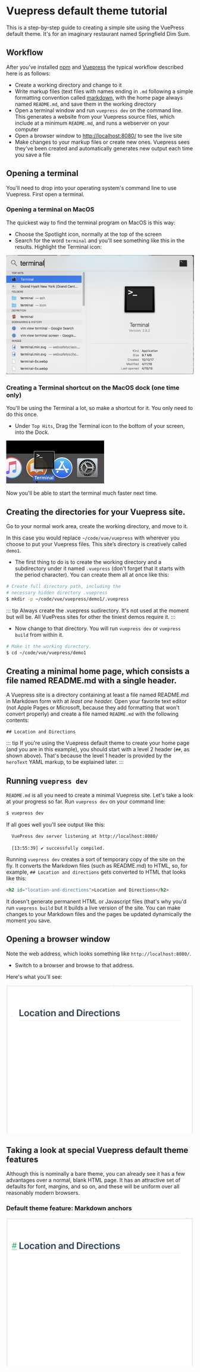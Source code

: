# Vuepress default theme tutorial

This is a step-by-step guide to creating a simple site
using the VuePress default theme. It's for an imaginary
restaurant named Springfield Dim Sum.

## Workflow

After you've installed [npm](https://www.npmjs.com/) and [Vuepress](https://vuepress.vuejs.org/guide/getting-started.html)
the typical workflow described here is as follows:

* Create a working directory and change to it
* Write markup files (text files with names ending in `.md` following a simple formatting convention
called [markdown](https://en.wikipedia.org/wiki/Markdown), with the home page always named `README.md`,
and save them in the working directory
* Open a terminal window and run `vuepress dev` on the command line. This generates a website from
your Vuepress source files, which include at a minimum `README.md`, and runs a webserver on your computer
* Open a browser window to [http://localhost:8080/](http://localhost:8080/) to see the live site
* Make changes to your markup files or create new ones. Vuepress sees they've been created and 
automatically generates new output each time you save a file

## Opening a terminal

You'll need to drop into your operating system's command line to use Vuepress. First open
a terminal.

### Opening a terminal on MacOS

The quickest way to find the terminal program on MacOS is this way:

* Choose the Spotlight icon, normally at the top of the screen
* Search for the word `terminal` and you'll see something like this in the results. Highlight the Terminal icon:

![Screen shot of finding Terminal using Spotlight](/assets/img/macos-spotlight-terminal.png)

### Creating a Terminal shortcut on the MacOS dock (one time only)

You'll be using the Terminal a lot, so make a shortcut for it. You only need to
do this once.

* Under `Top Hits`, Drag the Terminal icon to the bottom of your screen, into the Dock.

![Screen shot of Terminal being dragged from Spotlight to Dock](/assets/img/macos-dock-dragging-terminal.png)

Now you'll be able to start the terminal much faster next time.

## Creating the directories for your Vuepress site.

Go to your normal work area, create the working directory, and move to it. 

In this case you would replace `~/code/vue/vuepress` with wherever you choose to put your Vuepress files. This site’s directory is creatively called `demo1`. 

* The first thing to do is to create the working directory and a subdirectory under it named `.vuepress` (don't forget that it starts with the period character). You can create them all at once like this:

```bash
# Create full directory path, including the
# necessary hidden directory .vuepress
$ mkdir -p ~/code/vue/vuepress/demo1/.vuepress
```

::: tip
Always create the .vuepress sudirectory. It's not used at the moment but will be. All
VuePress sites for other the tiniest demos require it.
:::
* Now change to that directory. You will run `vuepress dev` or `vuepress build` from within it.

```bash
# Make it the working directory.
$ cd ~/code/vue/vuepress/demo1
```

## Creating a minimal home page, which consists a file named README.md with a single header.

A Vuepress site is a directory containing at least a file named README.md in Markdown form with at *least
one header.* Open your favorite text editor (not Apple Pages or Microsoft, because they add
formatting that won't convert properly) and create a file named `README.md` with the following contents:

```
## Location and Directions
```

<!-- tip TIP FOR DEFAULT THEME USERS -->
::: tip 
If you're using the Vuepress default theme to create your home page (and you are in this example), 
you should start
with a level 2 header (`##`, as shown above). That's because the level 1 header
is provided by the `heroText` YAML markup, to be explained later.
:::

## Running `vuepress dev`

`README.md` is all you need to create a minimal Vuepress site. Let's take a look at your progress so far. Run `vuepress dev` on your command line:

```bash
$ vuepress dev
```

If all goes well you'll see output like this:

```
  VuePress dev server listening at http://localhost:8080/

  [13:55:39] ✔ successfully compiled.
```

Running `vuepress dev` creates a sort of temporary copy of the site on the fly. It converts the Markdown files (such as README.md) to HTML, so, for example, `## Location and directions` gets converted to HTML that looks like this:

```html
<h2 id="location-and-directions">Location and Directions</h2> 
```

It doesn't generate permanent HTML or Javascript files (that's why you'd run `vuepress build` but it builds a live version of the site. You can make changes
to your Markdown files and the pages be updated dynamically the moment you save.

## Opening a browser window

Note the web address, which looks something like `http://localhost:8080/`. 

* Switch to a browser and browse to that address. 

Here's what you'll see:

![Screen shot of first default theme home page with h2](/assets/img/default1-h2.png)


## Taking a look at special Vuepress default theme features

Although this is nominally a bare theme, you can already see it has a few advantages over a normal, blank HTML page. 
It has an attractive set of defaults for font, margins, and so on, and these will be uniform over all reasonably 
modern browsers.


### Default theme feature: Markdown anchors


![Screen shot of first default theme home page with h2](/assets/img/default1-anchor.png)






